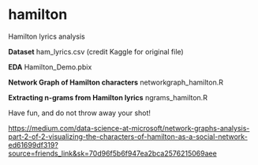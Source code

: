 # hamilton
Hamilton lyrics analysis

**Dataset**
ham_lyrics.csv (credit Kaggle for original file)

**EDA**
Hamilton_Demo.pbix

**Network Graph of Hamilton characters**
networkgraph_hamilton.R

**Extracting n-grams from Hamilton lyrics**
ngrams_hamilton.R

Have fun, and do not throw away your shot! 

https://medium.com/data-science-at-microsoft/network-graphs-analysis-part-2-of-2-visualizing-the-characters-of-hamilton-as-a-social-network-ed61699df319?source=friends_link&sk=70d96f5b6f947ea2bca2576215069aee
